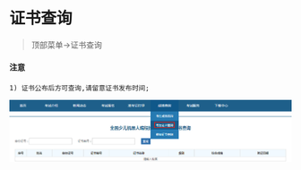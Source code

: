 # 证书查询

> 顶部菜单->证书查询

#### 注意

    1) 证书公布后方可查询,请留意证书发布时间;


![](../static/img/baoming/zs_search.png)
